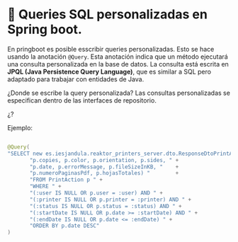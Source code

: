 # 📌 Queries SQL personalizadas en Spring boot.
En pringboot es posible esscribir queries personalizadas. Esto se hace usando la anotación `@Query`. Esta anotación indica que un método ejecutará una consulta 
personalizada en la base de datos. La consulta está escrita en **JPQL (Java Persistence Query Language)**, que es similar a SQL pero adaptado para trabajar con entidades de Java.


¿Donde se escribe la query personalizada?
Las consultas personalizadas se especifican dentro de las interfaces de repositorio.

¿?




Ejemplo:
```java

@Query(
"SELECT new es.iesjandula.reaktor_printers_server.dto.ResponseDtoPrintAction(p.id, p.user, p.printer, p.status, p.fileName, "   +
       "p.copies, p.color, p.orientation, p.sides, " +
       "p.date, p.errorMessage, p.fileSizeInKB, "    + 
       "p.numeroPaginasPdf, p.hojasTotales) "        +
       "FROM PrintAction p " +
       "WHERE " +
       "(:user IS NULL OR p.user = :user) AND " +
       "(:printer IS NULL OR p.printer = :printer) AND " +
       "(:status IS NULL OR p.status = :status) AND " +
       "(:startDate IS NULL OR p.date >= :startDate) AND " +
       "(:endDate IS NULL OR p.date <= :endDate) " +
       "ORDER BY p.date DESC"
)


```
